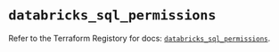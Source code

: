 # `databricks_sql_permissions`

Refer to the Terraform Registory for docs: [`databricks_sql_permissions`](https://www.terraform.io/docs/providers/databricks/r/sql_permissions).

